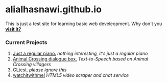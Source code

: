 # alialhasnawi.github.io

This is just a test site for learning basic web develeopment. Why don't you **[visit it?](https://alialhasnawi.github.io/)**


### Current Projects
1. [Just a regular piano.](https://alialhasnawi.github.io/piano/) *nothing interesting, it's just a regular piano*
2. [Animal Crossing dialogue box.](https://alialhasnawi.github.io/animal/) *Text-to-Speech based on Animal Crossing villagers*
3. GLtest. *please ignore this*
4. [watchitwithme!](https://alialhasnawi.github.io/watch/) *HTML5 video scraper and chat service*
